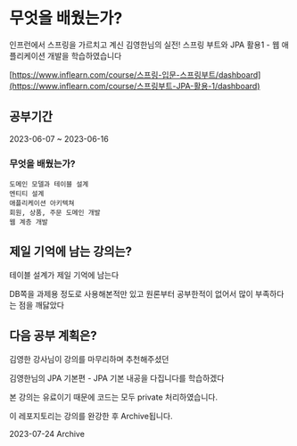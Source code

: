 # 무엇을 배웠는가?

인프런에서 스프링을 가르치고 계신 김영한님의 실전! 스프링 부트와 JPA 활용1 - 웹 애플리케이션 개발을 학습하였습니다

[https://www.inflearn.com/course/스프링-입문-스프링부트/dashboard](https://www.inflearn.com/course/스프링부트-JPA-활용-1/dashboard)

## 공부기간

2023-06-07 ~ 2023-06-16

### 무엇을 배웠는가?

```
도메인 모델과 테이블 설계
엔티티 설계
애플리케이션 아키텍쳐
회원, 상품, 주문 도메인 개발
웹 계층 개발
```

## 제일 기억에 남는 강의는?

테이블 설계가 제일 기억에 남는다

DB쪽을 과제용 정도로 사용해본적만 있고 원론부터 공부한적이 없어서 많이 부족하다는 점을 깨닳았다

## 다음 공부 계획은?

김영한 강사님이 강의를 마무리하며 추천해주셨던

김영한님의 JPA 기본편 - JPA 기본 내공을 다집니다를 학습하겠다

본 강의는 유료이기 때문에 코드는 모두 private 처리하였습니다.

이 레포지토리는 강의를 완강한 후 Archive됩니다.

2023-07-24 Archive
